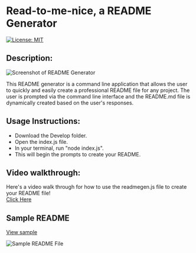 # Read-to-me-nice, a README Generator
[![License: MIT](https://img.shields.io/badge/License-MIT-yellow.svg)](https://opensource.org/licenses/MIT)

## Description:
![Screenshot of README Generator](https://jxleilani.github.io/readme-gen/Assets/screenshot.png)

This README generator is a command line application that allows the user to quickly and easily create a professional README file for any project. The user is prompted via the command line interface and the README.md file is dynamically created based on the user's responses.

## Usage Instructions:
* Download the Develop folder. 
* Open the index.js file. 
* In your terminal, run "node index.js".
* This will begin the prompts to create your README.

## Video walkthrough:

Here's a video walk through for how to use the readmegen.js file to create your README file!  
[Click Here](https://jxleilani.github.io/readme-gen/Assets/ReadMeGen-HowTo.mp4)

## Sample README

[View sample](https://github.com/jxleilani/readme-gen/blob/main/Assets/SampleREADME.md)

![Sample README File](https://jxleilani.github.io/readme-gen/Assets/sample.png)